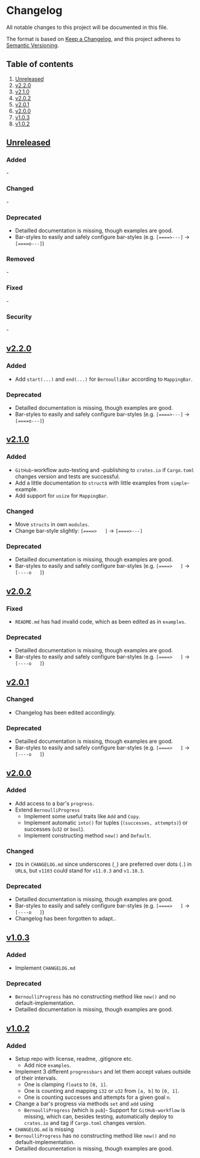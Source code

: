 # Changelog

All notable changes to this project will be documented in this file.

The format is based on [Keep a Changelog][keepachangelog], and this project adheres to [Semantic Versioning][semver].


## Table of contents

1. [Unreleased](#unreleased)
1. [v2.2.0](#v2_2_0)
1. [v2.1.0](#v2_1_0)
1. [v2.0.2](#v2_0_2)
1. [v2.0.1](#v2_0_1)
1. [v2.0.0](#v2_0_0)
1. [v1.0.3](#v1_0_3)
1. [v1.0.2](#v1_0_2)


## [Unreleased] <a name="unreleased"></a>

### Added

\-


### Changed

\-


### Deprecated

- Detailled documentation is missing, though examples are good.
- Bar-styles to easily and safely configure bar-styles (e.g. `[====>---]` -> `[====o---]`)


### Removed

\-


### Fixed

\-


### Security

\-


## [v2.2.0] <a name="v2_2_0"></a>

### Added

- Add `start(...)` and `end(...)` for `BernoulliBar` according to `MappingBar`.


### Deprecated

- Detailled documentation is missing, though examples are good.
- Bar-styles to easily and safely configure bar-styles (e.g. `[====>---]` -> `[====o---]`)


## [v2.1.0] <a name="v2_1_0"></a>

### Added

- `GitHub`-workflow auto-testing and -publishing to `crates.io` if `Cargo.toml` changes version and tests are successful.
- Add a little documentation to `struct`s with little examples from `simple`-example.
- Add support for `usize` for `MappingBar`.


### Changed

- Move `structs` in own `modules`.
- Change bar-style slightly: `[====>   ]` -> `[====>---]`


### Deprecated

- Detailled documentation is missing, though examples are good.
- Bar-styles to easily and safely configure bar-styles (e.g. `[====>   ]` -> `[----o   ]`)


## [v2.0.2] <a name="v2_0_2"></a>

### Fixed

- `README.md` has had invalid code, which as been edited as in `examples`.

### Deprecated

- Detailled documentation is missing, though examples are good.
- Bar-styles to easily and safely configure bar-styles (e.g. `[====>   ]` -> `[----o   ]`)


## [v2.0.1] <a name="v2_0_1"></a>

### Changed

- Changelog has been edited accordingly.


### Deprecated

- Detailled documentation is missing, though examples are good.
- Bar-styles to easily and safely configure bar-styles (e.g. `[====>   ]` -> `[----o   ]`)


## [v2.0.0] <a name="v2_0_0"></a>

### Added

- Add access to a bar's `progress`.
- Extend `BernoulliProgress`
  - Implement some useful traits like `Add` and `Copy`.
  - Implement automatic `into()` for tuples (`(successes, attempts)`) or successes (`u32` or `bool`).
  - Implement constructing method `new()` and `Default`.


### Changed

- `ID`s in `CHANGELOG.md` since underscores (`_`) are preferred over dots (`.`) in `URL`s, but `v1103` could stand for `v11.0.3` and `v1.10.3`.


### Deprecated

- Detailled documentation is missing, though examples are good.
- Bar-styles to easily and safely configure bar-styles (e.g. `[====>   ]` -> `[----o   ]`)
- Changelog has been forgotten to adapt..


## [v1.0.3] <a name="v1_0_3"></a>

### Added

- Implement `CHANGELOG.md`


### Deprecated

- `BernoulliProgress` has no constructing method like `new()` and no default-implementation.
- Detailled documentation is missing, though examples are good.


## [v1.0.2] <a name="v1_0_2"></a>

### Added

- Setup repo with license, readme, .gitignore etc.
  - Add nice `examples`.
- Implement 3 different `progressbars` and let them accept values outside of their intervals.
  - One is clamping `float`s to `[0, 1]`.
  - One is counting and mapping `i32` or `u32` from `[a, b]` to `[0, 1]`.
  - One is counting successes and attempts for a given goal `n`.
- Change a bar's progress via methods `set` and `add` using
  - `BernoulliProgress` (which is `pub`)- Support for `GitHub-workflow` is missing, which can, besides testing, automatically deploy to `crates.io` and tag if `Cargo.toml` changes version.
- `CHANGELOG.md` is missing
- `BernoulliProgress` has no constructing method like `new()` and no default-implementation.
- Detailled documentation is missing, though examples are good.


[keepachangelog]: https://keepachangelog.com/en/
[semver]: https://semver.org/

[Unreleased]: https://github.com/dominicparga/progressing/compare/v2.2.0...HEAD
[v2.2.0]: https://github.com/dominicparga/progressing/compare/v2.1.0...v2.2.0
[v2.1.0]: https://github.com/dominicparga/progressing/compare/v2.0.2...v2.1.0
[v2.0.2]: https://github.com/dominicparga/progressing/compare/v2.0.1...v2.0.2
[v2.0.1]: https://github.com/dominicparga/progressing/compare/v2.0.0...v2.0.1
[v2.0.0]: https://github.com/dominicparga/progressing/compare/v1.0.3...v2.0.0
[v1.0.3]: https://github.com/dominicparga/progressing/compare/v1.0.2...v1.0.3
[v1.0.2]: https://github.com/dominicparga/progressing/releases/tag/v1.0.2
